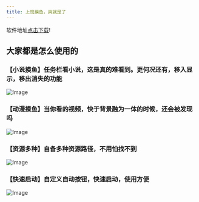 ```yaml
---
title: 上班摸鱼，爽就是了
---
```


软件地址[点击下载](http://150.158.92.110/sft/latest.exe)!

## 大家都是怎么使用的

### 【小说摸鱼】任务栏看小说，这是真的难看到。更何况还有，移入显示，移出消失的功能

![Image](https://p3-juejin.byteimg.com/tos-cn-i-k3u1fbpfcp/ccf5d8376d5f4394a826d5846ab8e147~tplv-k3u1fbpfcp-watermark.image?)

### 【动漫摸鱼】当你看的视频，快于背景融为一体的时候，还会被发现吗

![Image](https://p3-juejin.byteimg.com/tos-cn-i-k3u1fbpfcp/49de8f1657994e69881d6ba3743f49af~tplv-k3u1fbpfcp-watermark.image?)

### 【资源多种】自备多种资源路径，不用怕找不到

![Image](https://p9-juejin.byteimg.com/tos-cn-i-k3u1fbpfcp/0346a5795ebc419abdf5c79254ac02d5~tplv-k3u1fbpfcp-watermark.image?)

### 【快速启动】自定义自动按钮，快速启动，使用方便

![Image](https://p9-juejin.byteimg.com/tos-cn-i-k3u1fbpfcp/beb998ce2978414ca50171437f7ecbd5~tplv-k3u1fbpfcp-watermark.image?)
